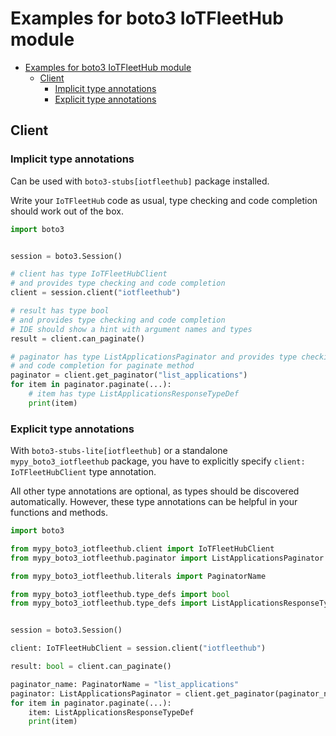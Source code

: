 <a id="examples-for-boto3-iotfleethub-module"></a>

# Examples for boto3 IoTFleetHub module

- [Examples for boto3 IoTFleetHub module](#examples-for-boto3-iotfleethub-module)
  - [Client](#client)
    - [Implicit type annotations](#implicit-type-annotations)
    - [Explicit type annotations](#explicit-type-annotations)

<a id="client"></a>

## Client

<a id="implicit-type-annotations"></a>

### Implicit type annotations

Can be used with `boto3-stubs[iotfleethub]` package installed.

Write your `IoTFleetHub` code as usual, type checking and code completion
should work out of the box.

```python
import boto3


session = boto3.Session()

# client has type IoTFleetHubClient
# and provides type checking and code completion
client = session.client("iotfleethub")

# result has type bool
# and provides type checking and code completion
# IDE should show a hint with argument names and types
result = client.can_paginate()

# paginator has type ListApplicationsPaginator and provides type checking
# and code completion for paginate method
paginator = client.get_paginator("list_applications")
for item in paginator.paginate(...):
    # item has type ListApplicationsResponseTypeDef
    print(item)
```

<a id="explicit-type-annotations"></a>

### Explicit type annotations

With `boto3-stubs-lite[iotfleethub]` or a standalone `mypy_boto3_iotfleethub`
package, you have to explicitly specify `client: IoTFleetHubClient` type
annotation.

All other type annotations are optional, as types should be discovered
automatically. However, these type annotations can be helpful in your functions
and methods.

```python
import boto3

from mypy_boto3_iotfleethub.client import IoTFleetHubClient
from mypy_boto3_iotfleethub.paginator import ListApplicationsPaginator

from mypy_boto3_iotfleethub.literals import PaginatorName

from mypy_boto3_iotfleethub.type_defs import bool
from mypy_boto3_iotfleethub.type_defs import ListApplicationsResponseTypeDef


session = boto3.Session()

client: IoTFleetHubClient = session.client("iotfleethub")

result: bool = client.can_paginate()

paginator_name: PaginatorName = "list_applications"
paginator: ListApplicationsPaginator = client.get_paginator(paginator_name)
for item in paginator.paginate(...):
    item: ListApplicationsResponseTypeDef
    print(item)
```

